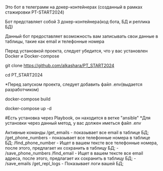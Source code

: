 Это бот в телеграмм на докер-контейнерах (созданный в рамках стажировки PT-START2024)

Бот представляет собой 3 докер-контейнера(код бота, БД и реплика БД)

Данный бот предоставляет возможность вам записывать свои данные в таблицы, такие как email и телефонные номера

Перед установкой проекта, следует убедится, что у вас установлен Docker и Docker-compose

git clone https://github.com/alkashara/PT_START2024

cd PT_START2024

*Перед запуском проекта, следует добавить файл .env(выдается разработчиком)

docker-compose build

docker-compose up -d


#Есть установка через Playbook, он находится в ветке "ansible"
*Для установки через данный метод, у вас должен иметься файл .env


Активные команды
/get_emails - показывает все email в таблице БД;
/get_phone_numbers - показывает все телефонные номера в таблице БД;
/find_phone_number - Ищет в вашем тексте все телефонные номера, после этого, предлагает их сохранить в таблицу БД; - /save_phone_numbers
/find_email - Ищет в вашем тексте все email адреса, после этого, предлагает их сохранить в таблицу БД; - /save_emails
/get_repl_logs - Показывает логи вашей БД;
